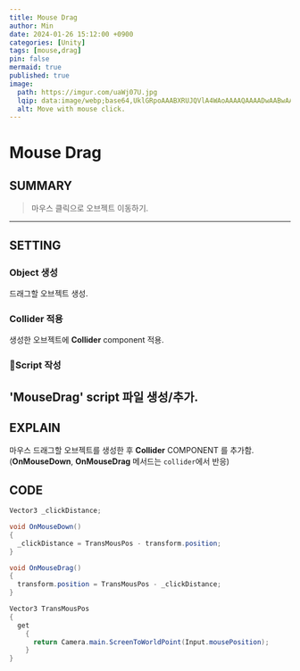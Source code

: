 ```yaml
---
title: Mouse Drag
author: Min
date: 2024-01-26 15:12:00 +0900
categories: [Unity]
tags: [mouse,drag]
pin: false
mermaid: true
published: true
image:
  path: https://imgur.com/uaWj07U.jpg
  lqip: data:image/webp;base64,UklGRpoAAABXRUJQVlA4WAoAAAAQAAAADwAABwAAQUxQSDIAAAARL0AmbZurmr57yyIiqE8oiG0bejIYEQTgqiDA9vqnsUSI6H+oAERp2HZ65qP/VIAWAFZQOCBCAAAA8AEAnQEqEAAIAAVAfCWkAALp8sF8rgRgAP7o9FDvMCkMde9PK7euH5M1m6VWoDXf2FkP3BqV0ZYbO6NA/VFIAAAA
  alt: Move with mouse click.
---
```


# **Mouse Drag**

## **SUMMARY**
> 마우스 클릭으로 오브젝트 이동하기.
---
## **SETTING**
### Object 생성
드래그할 오브젝트 생성.
### Collider 적용
생성한 오브젝트에 **Collider** component 적용.
### Script 작성
'MouseDrag' script 파일 생성/추가.
-
## **EXPLAIN**
마우스 드래그할 오브젝트를 생성한 후 **Collider** COMPONENT 를 추가함.
(**OnMouseDown**, **OnMouseDrag** 메서드는 `collider`에서 반응)  

## **CODE**
```c#
Vector3 _clickDistance;

void OnMouseDown()
{
  _clickDistance = TransMousPos - transform.position;
}

void OnMouseDrag()
{
  transform.position = TransMousPos - _clickDistance;
}

Vector3 TransMousPos
{
  get
    {
      return Camera.main.ScreenToWorldPoint(Input.mousePosition);
    }
}
```
